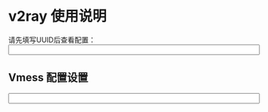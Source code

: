 # v2ray 使用说明

请先填写UUID后查看配置：
<input id="input_uuid" onChange="updateConfig()" style="width: 100%;" />


## Vmess 配置设置

<input id="input_config" style="width: 100%;" readonly />




<script>
  
  if(localStorage){
    document.getElementById('input_uuid').value = localStorage.input_uuid || '';
  }
  updateConfig();
  
  function updateConfig() {
    var uuid = document.getElementById('input_uuid').value.trim();
    var codeEle = document.getElementsByTagName('code')[0];
    
    if(!uuid.match(/^\w{8}(-\w{4}){3}-\w{12}$/)) {
      document.getElementById('input_config').value = '请先正确填写 UUID ！！';
      return 0;
    }
    
    if(localStorage){
      localStorage.input_uuid = uuid;
    }
    
    var config = {
      host: location.host,
      path: '/' + document.cookie.match(/ray_path=([^;]+)/)[1],
      uuid: uuid || '请填写UUID'
    };
    
    var config_URL = 'vmess://auto:' + config.uuid + '@' + config.host + ':443';
    var config_query = {
      network: 'ws',
      obfs: 'websocket',
      
      path: config.host,
      h2path: config.host,
      
      mux: 1,
      tfo: 1, // TCP Fast Open
      allowInsecure: 0,
      
    };
    

    document.getElementById('input_config').value = 
        config_URL + '?' + Object.keys(config_query).map(k=>encodeURIComponent(k) + '=' + encodeURIComponent(config_query[k])).join('&');
  }
  
</script>





